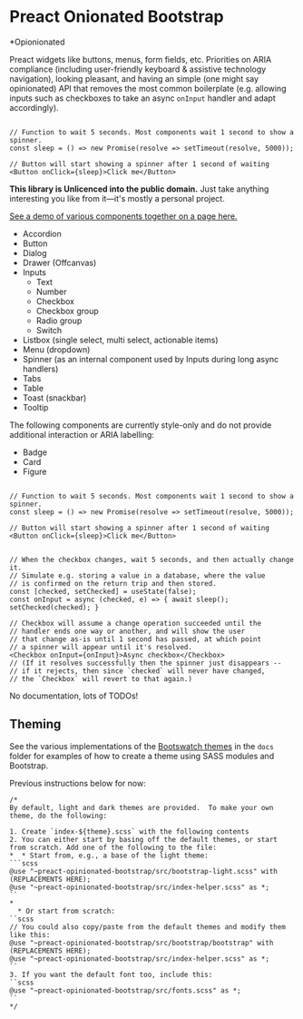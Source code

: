 # Preact Onionated Bootstrap
\*Opionionated

Preact widgets like buttons, menus, form fields, etc. Priorities on ARIA compliance (including user-friendly keyboard & assistive technology navigation), looking pleasant, and having an simple (one might say opinionated) API that removes the most common boilerplate (e.g. allowing inputs such as checkboxes to take an async `onInput` handler and adapt accordingly).



```tsx

// Function to wait 5 seconds. Most components wait 1 second to show a spinner.
const sleep = () => new Promise(resolve => setTimeout(resolve, 5000));

// Button will start showing a spinner after 1 second of waiting
<Button onClick={sleep}>Click me</Button>
```

**This library is Unlicenced into the public domain.** Just take anything interesting you like from it&mdash;it's mostly a personal project.

[See a demo of various components together on a page here.](https://mwszekely.github.io/preact-opinionated-bootstrap/)

* Accordion
* Button
* Dialog
* Drawer (Offcanvas)
* Inputs 
    * Text
    * Number
    * Checkbox
    * Checkbox group
    * Radio group
    * Switch
* Listbox (single select, multi select, actionable items)
* Menu (dropdown)
* Spinner (as an internal component used by Inputs during long async handlers)
* Tabs
* Table
* Toast (snackbar)
* Tooltip

The following components are currently style-only and do not provide additional interaction or ARIA labelling:
* Badge
* Card
* Figure

```tsx

// Function to wait 5 seconds. Most components wait 1 second to show a spinner.
const sleep = () => new Promise(resolve => setTimeout(resolve, 5000));

// Button will start showing a spinner after 1 second of waiting
<Button onClick={sleep}>Click me</Button>


// When the checkbox changes, wait 5 seconds, and then actually change it.
// Simulate e.g. storing a value in a database, where the value
// is confirmed on the return trip and then stored.
const [checked, setChecked] = useState(false);
const onInput = async (checked, e) => { await sleep(); setChecked(checked); }

// Checkbox will assume a change operation succeeded until the 
// handler ends one way or another, and will show the user
// that change as-is until 1 second has passed, at which point 
// a spinner will appear until it's resolved.
<Checkbox onInput={onInput}>Async checkbox</Checkbox>
// (If it resolves successfully then the spinner just disappears -- 
// if it rejects, then since `checked` will never have changed, 
// the `Checkbox` will revert to that again.)
```


No documentation, lots of TODOs!


## Theming

See the various implementations of the [Bootswatch themes](https://bootswatch.com/) in the `docs` folder for examples of how to create a theme using SASS modules and Bootstrap.

Previous instructions below for now:

```tsx
/*
By default, light and dark themes are provided.  To make your own theme, do the following:

1. Create `index-${theme}.scss` with the following contents
2. You can either start by basing off the default themes, or start from scratch. Add one of the following to the file:
*  * Start from, e.g., a base of the light theme:
```scss
@use "~preact-opinionated-bootstrap/src/bootstrap-light.scss" with (REPLACEMENTS HERE);
@use "~preact-opinionated-bootstrap/src/index-helper.scss" as *;
``
*
  * Or start from scratch:
``scss
// You could also copy/paste from the default themes and modify them like this:
@use "~preact-opinionated-bootstrap/src/bootstrap/bootstrap" with (REPLACEMENTS HERE);
@use "~preact-opinionated-bootstrap/src/index-helper.scss" as *;
``
3. If you want the default font too, include this:
``scss
@use "~preact-opinionated-bootstrap/src/fonts.scss" as *;
``
*/
```
